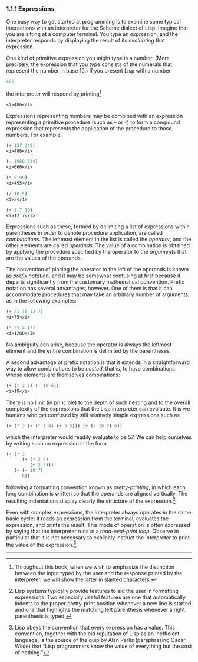 ### <span class="chapnum">1.1.1</span> Expressions

One easy way to get started at programming is to examine some typical
interactions with an interpreter for the Scheme dialect of Lisp.  Imagine that
you are sitting at a computer terminal.  You type an _expression_, and
the interpreter responds by displaying the result of its _evaluating_
that expression.

One kind of primitive expression you might type is a number.  (More precisely,
the expression that you type consists of the numerals that represent the number
in base 10.)  If you present Lisp with a number

```scheme
486
```


the interpreter will respond by printing[^5]

```scheme
<i>486</i>
```


Expressions representing numbers may be combined with an expression
representing a primitive procedure (such as $\texttt{+}$ or $\texttt{*}$) to form a
compound expression that represents the application of the procedure to those
numbers.  For example:

```scheme
(+ 137 349)
<i>486</i>
```

```scheme
(- 1000 334)
<i>666</i>
```

```scheme
(* 5 99)
<i>495</i>
```

```scheme
(/ 10 5)
<i>2</i>
```

```scheme
(+ 2.7 10)
<i>12.7</i>
```


Expressions such as these, formed by delimiting a list of expressions within
parentheses in order to denote procedure application, are called
_combinations_.  The leftmost element in the list is called the
_operator_, and the other elements are called _operands_.  The
value of a combination is obtained by applying the procedure specified by the
operator to the _arguments_ that are the values of the operands.

The convention of placing the operator to the left of the operands is known as
_prefix notation_, and it may be somewhat confusing at first because it
departs significantly from the customary mathematical convention.  Prefix
notation has several advantages, however.  One of them is that it can
accommodate procedures that may take an arbitrary number of arguments, as in
the following examples:

```scheme
(+ 21 35 12 7)
<i>75</i>
```

```scheme
(* 25 4 12)
<i>1200</i>
```


No ambiguity can arise, because the operator is always the leftmost element and
the entire combination is delimited by the parentheses.

A second advantage of prefix notation is that it extends in a straightforward
way to allow combinations to be _nested_, that is, to have combinations whose
elements are themselves combinations:

```scheme
(+ (* 3 5) (- 10 6))
<i>19</i>
```


There is no limit (in principle) to the depth of such nesting and to the
overall complexity of the expressions that the Lisp interpreter can evaluate.
It is we humans who get confused by still relatively simple expressions such as

```scheme
(+ (* 3 (+ (* 2 4) (+ 3 5))) (+ (- 10 7) 6))
```


which the interpreter would readily evaluate to be 57.  We can help ourselves
by writing such an expression in the form

```scheme
(+ (* 3
      (+ (* 2 4)
         (+ 3 5)))
   (+ (- 10 7)
      6))
```


following a formatting convention known as _pretty-printing_, in which
each long combination is written so that the operands are aligned vertically.
The resulting indentations display clearly the structure of the
expression.[^6]

Even with complex expressions, the interpreter always operates in the same
basic cycle: It reads an expression from the terminal, evaluates the
expression, and prints the result.  This mode of operation is often expressed
by saying that the interpreter runs in a _read-eval-print loop_.
Observe in particular that it is not necessary to explicitly instruct the
interpreter to print the value of the expression.[^7]

---

[^5]: Throughout this book, when
we wish to emphasize the distinction between the input typed by the user and
the response printed by the interpreter, we will show the latter in slanted
characters.

[^6]: Lisp systems typically provide features to aid the user in
formatting expressions.  Two especially useful features are one that
automatically indents to the proper pretty-print position whenever a new line
is started and one that highlights the matching left parenthesis whenever a
right parenthesis is typed.

[^7]: Lisp obeys the
convention that every expression has a value. This convention, together with
the old reputation of Lisp as an inefficient language, is the source of the
quip by Alan Perlis (paraphrasing Oscar Wilde) that “Lisp programmers know the
value of everything but the cost of nothing.”
